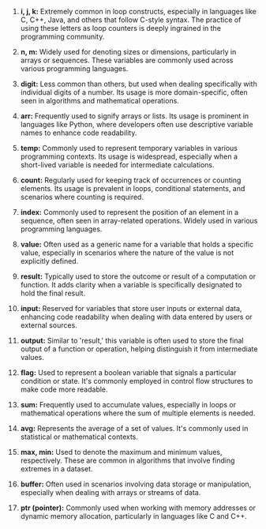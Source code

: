 1. **i, j, k:** Extremely common in loop constructs, especially in languages like C, C++, Java, and others that follow C-style syntax. The practice of using these letters as loop counters is deeply ingrained in the programming community.

2. **n, m:** Widely used for denoting sizes or dimensions, particularly in arrays or sequences. These variables are commonly used across various programming languages.

3. **digit:** Less common than others, but used when dealing specifically with individual digits of a number. Its usage is more domain-specific, often seen in algorithms and mathematical operations.

4. **arr:** Frequently used to signify arrays or lists. Its usage is prominent in languages like Python, where developers often use descriptive variable names to enhance code readability.

5. **temp:** Commonly used to represent temporary variables in various programming contexts. Its usage is widespread, especially when a short-lived variable is needed for intermediate calculations.

6. **count:** Regularly used for keeping track of occurrences or counting elements. Its usage is prevalent in loops, conditional statements, and scenarios where counting is required.

7. **index:** Commonly used to represent the position of an element in a sequence, often seen in array-related operations. Widely used in various programming languages.

7. **value:** Often used as a generic name for a variable that holds a specific value, especially in scenarios where the nature of the value is not explicitly defined.

8. **result:** Typically used to store the outcome or result of a computation or function. It adds clarity when a variable is specifically designated to hold the final result.

9. **input:** Reserved for variables that store user inputs or external data, enhancing code readability when dealing with data entered by users or external sources.

10. **output:** Similar to 'result,' this variable is often used to store the final output of a function or operation, helping distinguish it from intermediate values.

11. **flag:** Used to represent a boolean variable that signals a particular condition or state. It's commonly employed in control flow structures to make code more readable.

12. **sum:** Frequently used to accumulate values, especially in loops or mathematical operations where the sum of multiple elements is needed.

13. **avg:** Represents the average of a set of values. It's commonly used in statistical or mathematical contexts.

14. **max, min:** Used to denote the maximum and minimum values, respectively. These are common in algorithms that involve finding extremes in a dataset.

15. **buffer:** Often used in scenarios involving data storage or manipulation, especially when dealing with arrays or streams of data.

16. **ptr (pointer):** Commonly used when working with memory addresses or dynamic memory allocation, particularly in languages like C and C++.